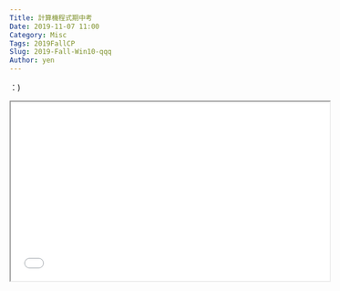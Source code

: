 ```yaml
---
Title: 計算機程式期中考
Date: 2019-11-07 11:00
Category: Misc
Tags: 2019FallCP
Slug: 2019-Fall-Win10-qqq
Author: yen
---
```

：)

<p><iframe width="560" height="314" src="//www.youtube.com/embed/jXhy8ri_hJw" allowfullscreen="allowfullscreen"></iframe></p>